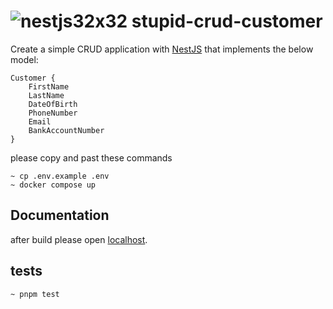 # ![nestjs32x32](https://github.com/imanhpr/nest-assignment/assets/56130647/facef099-7c17-4d9c-ae36-84265b05e31a) stupid-crud-customer


Create a simple CRUD application with [NestJS](https://nestjs.com/) that implements the below model:
```
Customer {
	FirstName
	LastName
	DateOfBirth
	PhoneNumber
	Email
	BankAccountNumber
}
```
please copy and past these commands

```
~ cp .env.example .env
~ docker compose up
```

## Documentation

after build please open [localhost](http://localhost:3000/api).

## tests

```
~ pnpm test
```
